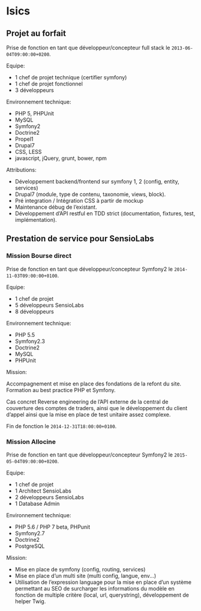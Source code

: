 # Isics

## Projet au forfait
 
Prise de fonction en tant que développeur/concepteur full stack le `2013-06-04T09:00:00+0200`.

Equipe: 

 - 1 chef de projet technique (certifier symfony)
 - 1 chef de projet fonctionnel
 - 3 développeurs

Environnement technique:

 - PHP 5, PHPUnit
 - MySQL
 - Symfony2
 - Doctrine2
 - Propel1
 - Drupal7
 - CSS, LESS
 - javascript, jQuery, grunt, bower, npm

Attributions:

 - Développement backend/frontend sur symfony 1, 2 (config, entity, services)
 - Drupal7 (module, type de contenu, taxonomie, views, block).
 - Pré integration / Intégration CSS à partir de mockup
 - Maintenance débug de l’existant.
 - Développement d’API restful en TDD strict (documentation, fixtures, test,
implémentation).

## Prestation de service pour SensioLabs

### Mission Bourse direct

Prise de fonction en tant que développeur/concepteur Symfony2 le `2014-11-03T09:00:00+0100`.

Equipe: 

 - 1 chef de projet
 - 5 développeurs SensioLabs
 - 8 développeurs

Environnement technique:

 - PHP 5.5
 - Symfony2.3
 - Doctrine2
 - MySQL
 - PHPUnit
 
Mission:

Accompagnement et mise en place des fondations de la refont du site. 
Formation au best practice PHP et Symfony.

Cas concret Reverse engineering de l’API externe de la central de couverture des comptes de
traders, ainsi que le développement du client d’appel ainsi que la mise en place de test
unitaire assez complexe.

Fin de fonction le `2014-12-31T18:00:00+0100`.

### Mission Allocine

Prise de fonction en tant que développeur/concepteur Symfony2 le `2015-05-04T09:00:00+0200`.

Equipe: 

 - 1 chef de projet
 - 1 Architect SensioLabs
 - 2 développeurs SensioLabs
 - 1 Database Admin

Environnement technique:

 - PHP 5.6 / PHP 7 beta, PHPunit
 - Symfony2.7
 - Doctrine2
 - PostgreSQL
 
Mission:

 - Mise en place de symfony (config, routing, services)
 - Mise en place d’un multi site (multi config, langue, env...)
 - Utilisation de l’expression language pour la mise en place d’un système permettant au SEO de surcharger les informations du modèle en fonction de multiple critère (local, url, querystring), développement de helper Twig.
